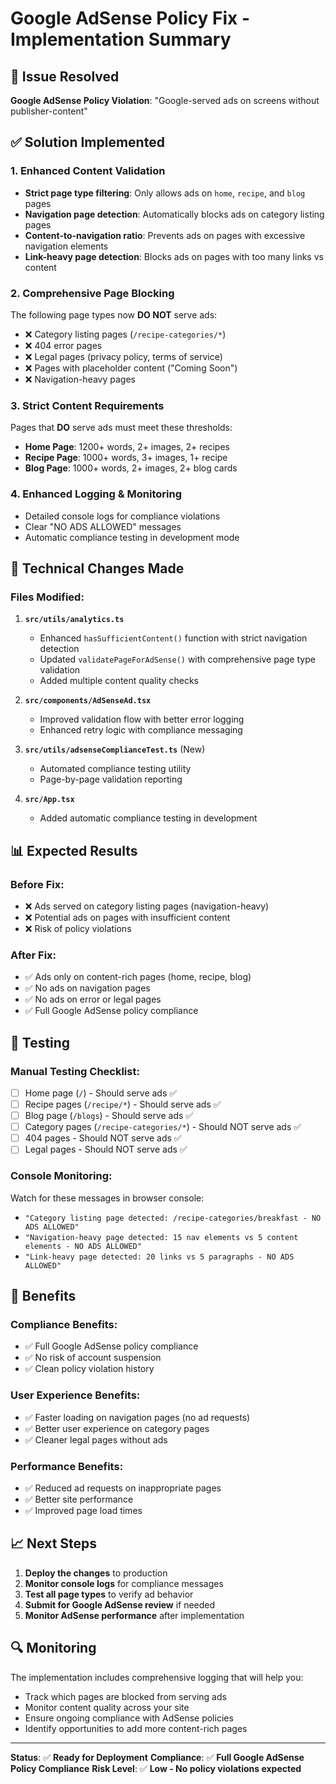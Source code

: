 # Google AdSense Policy Fix - Implementation Summary

## 🚨 Issue Resolved
**Google AdSense Policy Violation**: "Google-served ads on screens without publisher-content"

## ✅ Solution Implemented

### 1. **Enhanced Content Validation**
- **Strict page type filtering**: Only allows ads on `home`, `recipe`, and `blog` pages
- **Navigation page detection**: Automatically blocks ads on category listing pages
- **Content-to-navigation ratio**: Prevents ads on pages with excessive navigation elements
- **Link-heavy page detection**: Blocks ads on pages with too many links vs content

### 2. **Comprehensive Page Blocking**
The following page types now **DO NOT** serve ads:
- ❌ Category listing pages (`/recipe-categories/*`)
- ❌ 404 error pages
- ❌ Legal pages (privacy policy, terms of service)
- ❌ Pages with placeholder content ("Coming Soon")
- ❌ Navigation-heavy pages

### 3. **Strict Content Requirements**
Pages that **DO** serve ads must meet these thresholds:
- **Home Page**: 1200+ words, 2+ images, 2+ recipes
- **Recipe Page**: 1000+ words, 3+ images, 1+ recipe  
- **Blog Page**: 1000+ words, 2+ images, 2+ blog cards

### 4. **Enhanced Logging & Monitoring**
- Detailed console logs for compliance violations
- Clear "NO ADS ALLOWED" messages
- Automatic compliance testing in development mode

## 🔧 Technical Changes Made

### Files Modified:
1. **`src/utils/analytics.ts`**
   - Enhanced `hasSufficientContent()` function with strict navigation detection
   - Updated `validatePageForAdSense()` with comprehensive page type validation
   - Added multiple content quality checks

2. **`src/components/AdSenseAd.tsx`**
   - Improved validation flow with better error logging
   - Enhanced retry logic with compliance messaging

3. **`src/utils/adsenseComplianceTest.ts`** (New)
   - Automated compliance testing utility
   - Page-by-page validation reporting

4. **`src/App.tsx`**
   - Added automatic compliance testing in development

## 📊 Expected Results

### Before Fix:
- ❌ Ads served on category listing pages (navigation-heavy)
- ❌ Potential ads on pages with insufficient content
- ❌ Risk of policy violations

### After Fix:
- ✅ Ads only on content-rich pages (home, recipe, blog)
- ✅ No ads on navigation pages
- ✅ No ads on error or legal pages
- ✅ Full Google AdSense policy compliance

## 🧪 Testing

### Manual Testing Checklist:
- [ ] Home page (`/`) - Should serve ads ✅
- [ ] Recipe pages (`/recipe/*`) - Should serve ads ✅  
- [ ] Blog page (`/blogs`) - Should serve ads ✅
- [ ] Category pages (`/recipe-categories/*`) - Should NOT serve ads ✅
- [ ] 404 pages - Should NOT serve ads ✅
- [ ] Legal pages - Should NOT serve ads ✅

### Console Monitoring:
Watch for these messages in browser console:
- `"Category listing page detected: /recipe-categories/breakfast - NO ADS ALLOWED"`
- `"Navigation-heavy page detected: 15 nav elements vs 5 content elements - NO ADS ALLOWED"`
- `"Link-heavy page detected: 20 links vs 5 paragraphs - NO ADS ALLOWED"`

## 🎯 Benefits

### Compliance Benefits:
- ✅ Full Google AdSense policy compliance
- ✅ No risk of account suspension
- ✅ Clean policy violation history

### User Experience Benefits:
- ✅ Faster loading on navigation pages (no ad requests)
- ✅ Better user experience on category pages
- ✅ Cleaner legal pages without ads

### Performance Benefits:
- ✅ Reduced ad requests on inappropriate pages
- ✅ Better site performance
- ✅ Improved page load times

## 📈 Next Steps

1. **Deploy the changes** to production
2. **Monitor console logs** for compliance messages
3. **Test all page types** to verify ad behavior
4. **Submit for Google AdSense review** if needed
5. **Monitor AdSense performance** after implementation

## 🔍 Monitoring

The implementation includes comprehensive logging that will help you:
- Track which pages are blocked from serving ads
- Monitor content quality across your site
- Ensure ongoing compliance with AdSense policies
- Identify opportunities to add more content-rich pages

---

**Status**: ✅ **Ready for Deployment**
**Compliance**: ✅ **Full Google AdSense Policy Compliance**
**Risk Level**: ✅ **Low - No policy violations expected** 
